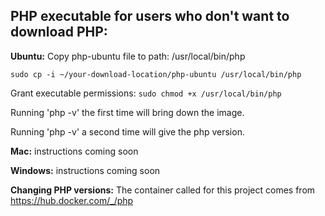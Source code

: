 ## PHP executable for users who don't want to download PHP:

**Ubuntu:**
Copy php-ubuntu file to path: /usr/local/bin/php

`sudo cp -i ~/your-download-location/php-ubuntu /usr/local/bin/php`

Grant executable permissions: `sudo chmod +x /usr/local/bin/php`

Running 'php -v' the first time will bring down the image.

Running 'php -v' a second time will give the php version.

**Mac:**
instructions coming soon

**Windows:**
instructions coming soon


**Changing PHP versions:**
The container called for this project comes from https://hub.docker.com/_/php
